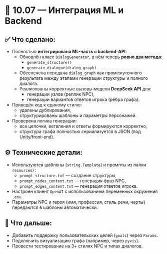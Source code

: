 # 📅 10.07 — Интеграция ML и Backend

## ✅ Что сделано:

- Полностью **интегрирована ML-часть с backend-API**:
  - Обновлён класс `DialogGenerator`, в нём теперь **ровно два метода**:  
    - `generate_structure()`  
    - `generate_dialogue(dialog_graph)`
  - Обеспечена передача `dialog_graph` как промежуточного результата между этапами генерации структуры и полного диалога.
  - Реализованы корректные вызовы модели **DeepSeek API** для:
    - генерации узлов (реплик NPC),
    - генерации вариантов ответов игрока (ребра графа).
- Приведён код к единому стилю:
  - удалены дублирования,
  - структурированы шаблоны и параметры персонажей.
- Проверена логика генерации:
  - все цепочки, ветвления и ответы формируются корректно,
  - структура графа полностью сериализуется в JSON (под Unity/front-end).

## ⚙️ Технические детали:

- Используются шаблоны (`string.Template`) и промпты из папки `resources/`:
  - `prompt_structure.txt` — создание структуры,
  - `prompt_nodes_content.txt` — генерация фраз NPC,
  - `prompt_edges_content.txt` — генерация ответов игрока.
- Настроен клиент `OpenAI` с использованием переменных окружения `.env`.
- Параметры NPC и героя (имя, профессия, стиль речи, черты) передаются в шаблоны автоматически.

## 🧭 Что дальше:

- Добавить поддержку пользовательских целей (`goals`) через `Params`.
- Подключить визуализацию графа (например, через `pyvis`).
- Провести тестирование на 3+ стилях NPC и типах диалогов.
